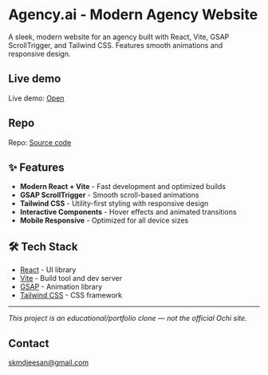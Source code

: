 # Agency.ai - Modern Agency Website

A sleek, modern website for an agency built with React, Vite, GSAP ScrollTrigger, and Tailwind CSS. Features smooth animations and responsive design.

## Live demo

Live demo: [Open](https://agency-ai-b43k.onrender.com)

## Repo

Repo: [Source code](https://github.com/skmdJeesan/Agency.ai)

## ✨ Features

- **Modern React + Vite** - Fast development and optimized builds
- **GSAP ScrollTrigger** - Smooth scroll-based animations
- **Tailwind CSS** - Utility-first styling with responsive design
- **Interactive Components** - Hover effects and animated transitions
- **Mobile Responsive** - Optimized for all device sizes

## 🛠️ Tech Stack

- [React](https://reactjs.org/) - UI library
- [Vite](https://vitejs.dev/) - Build tool and dev server
- [GSAP](https://greensock.com/gsap/) - Animation library
- [Tailwind CSS](https://tailwindcss.com/) - CSS framework

---

*This project is an educational/portfolio clone — not the official Ochi site.*

## Contact
skmdjeesan@gmail.com